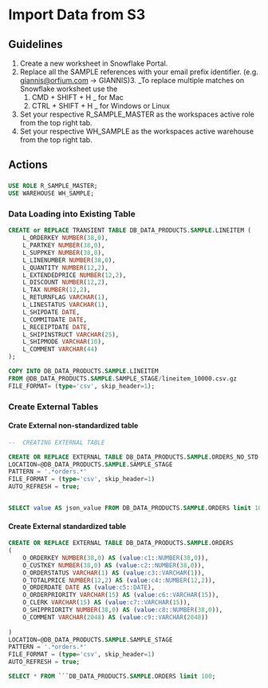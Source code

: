 # Import Data from S3

## Guidelines
1. Create a new worksheet in Snowflake Portal.
2. Replace all the SAMPLE references with your email prefix identifier. (e.g. giannis@orfium.com -> GIANNIS)3. 
_To replace multiple matches on Snowflake worksheet use the 
   1. CMD + SHIFT + H _ for Mac 
   2. CTRL + SHIFT + H _ for Windows or Linux
3. Set your respective R_SAMPLE_MASTER as the workspaces active role from the top right tab.
4. Set your respective WH_SAMPLE as the workspaces active warehouse from the top right tab.
## Actions
### 
```sql
USE ROLE R_SAMPLE_MASTER;
USE WAREHOUSE WH_SAMPLE;
```

### Data Loading into Existing Table
```sql
CREATE or REPLACE TRANSIENT TABLE DB_DATA_PRODUCTS.SAMPLE.LINEITEM (
	L_ORDERKEY NUMBER(38,0),
	L_PARTKEY NUMBER(38,0),
	L_SUPPKEY NUMBER(38,0),
	L_LINENUMBER NUMBER(38,0),
	L_QUANTITY NUMBER(12,2),
	L_EXTENDEDPRICE NUMBER(12,2),
	L_DISCOUNT NUMBER(12,2),
	L_TAX NUMBER(12,2),
	L_RETURNFLAG VARCHAR(1),
	L_LINESTATUS VARCHAR(1),
	L_SHIPDATE DATE,
	L_COMMITDATE DATE,
	L_RECEIPTDATE DATE,
	L_SHIPINSTRUCT VARCHAR(25),
	L_SHIPMODE VARCHAR(10),
	L_COMMENT VARCHAR(44)
);

COPY INTO DB_DATA_PRODUCTS.SAMPLE.LINEITEM
FROM @DB_DATA_PRODUCTS.SAMPLE.SAMPLE_STAGE/lineitem_10000.csv.gz
FILE_FORMAT= (type='csv', skip_header=1);
```

### Create External Tables
#### Crate External non-standardized table
```sql
--  CREATING EXTERNAL TABLE

CREATE OR REPLACE EXTERNAL TABLE DB_DATA_PRODUCTS.SAMPLE.ORDERS_NO_STD
LOCATION=@DB_DATA_PRODUCTS.SAMPLE.SAMPLE_STAGE
PATTERN = '.*orders.*'
FILE_FORMAT = (type='csv', skip_header=1)
AUTO_REFRESH = true;


SELECT value AS json_value FROM DB_DATA_PRODUCTS.SAMPLE.ORDERS limit 100;
```
#### Create External standardized table
```sql
CREATE OR REPLACE EXTERNAL TABLE DB_DATA_PRODUCTS.SAMPLE.ORDERS
(
    O_ORDERKEY NUMBER(38,0) AS (value:c1::NUMBER(38,0)),
    O_CUSTKEY NUMBER(38,0) AS (value:c2::NUMBER(38,0)),
    O_ORDERSTATUS VARCHAR(1) AS (value:c3::VARCHAR(1)),
    O_TOTALPRICE NUMBER(12,2) AS (value:c4::NUMBER(12,2)),
    O_ORDERDATE DATE AS (value:c5::DATE),
    O_ORDERPRIORITY VARCHAR(15) AS (value:c6::VARCHAR(15)),
    O_CLERK VARCHAR(15) AS (value:c7::VARCHAR(15)),
    O_SHIPPRIORITY NUMBER(38,0) AS (value:c8::NUMBER(38,0)),
    O_COMMENT VARCHAR(2048) AS (value:c9::VARCHAR(2048))
   
)
LOCATION=@DB_DATA_PRODUCTS.SAMPLE.SAMPLE_STAGE
PATTERN = '.*orders.*'
FILE_FORMAT = (type='csv', skip_header=1)
AUTO_REFRESH = true;

SELECT * FROM ```DB_DATA_PRODUCTS.SAMPLE.ORDERS limit 100;

```
